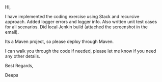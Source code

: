 Hi,

I have implemented the coding exercise using Stack and recursive approach. Added logger errors and logger info. Also written unit test cases for all scenarios. Did local Jenkin build (attached the screenshot in the email).

Its a Maven project, so please deploy through Maven.

I can walk you through the code if needed, please let me know if you need any other details.

Best Regards,

Deepa

